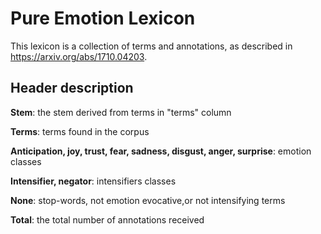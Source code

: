 # Pure Emotion Lexicon

This lexicon is a collection of terms and annotations, as described in https://arxiv.org/abs/1710.04203.

## **Header description**

**Stem**: the stem derived from terms in "terms" column

**Terms**: terms found in the corpus

**Anticipation, joy, trust, fear, sadness, disgust, anger, surprise**: emotion classes

**Intensifier, negator**: intensifiers classes

**None**: stop-words, not emotion evocative,or not intensifying terms

**Total**: the total number of annotations received
